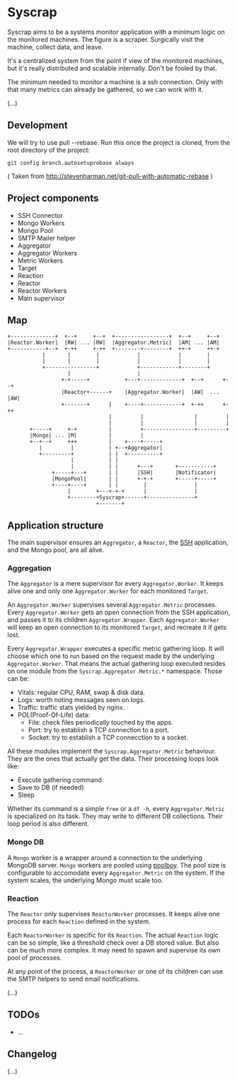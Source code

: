# Syscrap

Syscrap aims to be a systems monitor application with a minimum logic on the
monitored machines. The figure is a scraper. Surgically visit the machine,
collect data, and leave.

It's a centralized system from the point if view of the monitored machines, but
it's really distributed and scalable internally. Don't be fooled by that.

The minimum needed to monitor a machine is a ssh connection. Only with that
many metrics can already be gathered, so we can work with it.

(...)


## Development

We will try to use pull --rebase.
Run this once the project is cloned, from the root directory of the project:

```
git config branch.autosetuprebase always
```
( Taken from http://stevenharman.net/git-pull-with-automatic-rebase )


## Project components

* SSH Connector
* Mongo Workers
* Mongo Pool
* SMTP Mailer helper
* Aggregator
* Aggregator Workers
* Metric Workers
* Target
* Reaction
* Reactor
* Reactor Workers
* Main supervisor


## Map

```
+--------------+  +--+     +--+  +-----------------+  +--+     +--+
|Reactor.Worker|  |RW| ... |RW|  |Aggregator.Metric|  |AM| ... |AM|
+-----------+--+  +-++     +-++  +--------+--------+  ++-+     ++-+
           |       |        |            |            |        |
           |       |        |            |            |        |
           +----------------+            +------------+--------+
                   |                     |
                 +-+-----+           +---+-------------+  +--+      +--+
                 |Reactor+------+    |Aggregator.Worker|  |AW|  ... |AW|
                 +-------+      |    +----+------------+  +-++      +-++
                                |         |                |         |
                                |         |                |         |
       +-----+     +-+          |         +----------------+---------+
       |Mongo| ... |M|          |         |
       +--+--+     +++          |    +----+-----+
          |         |           | +--+Aggregator|
          +---------+           | |  +----------+
                    |           | |
                    |           | |      +---+       +-----------+
              +-----+---+       | |      |SSH|       |Notificator|
              |MongoPool|       | |      +-+-+       +-----+-----+
              +----+----+       | |        |               |
                   |        +---+-+-+      |               |
                   +--------+Syscrap+------+---------------+
                            +-------+

```

## Application structure

The main supervisor ensures an `Aggregator`, a `Reactor`, the
[SSH](http://www.erlang.org/doc/man/ssh.html) application, and the Mongo pool,
are all alive.


### Aggregation

The `Aggregator` is a mere supervisor for every `Aggregator.Worker`. It keeps
alive one and only one `Aggregator.Worker` for each monitored `Target`.

An `Aggregator.Worker` supervises several `Aggregator.Metric` processes. Every
`Aggregator.Worker` gets an open connection from the SSH application, and passes
it to its children `Aggregator.Wrapper`. Each `Aggregator.Worker` will keep
an open connection to its monitored `Target`, and recreate it if gets lost.

Every `Aggregator.Wrapper` executes a specific metric gathering loop. It will
choose which one to run based on the request made by the underlying
`Aggregator.Worker`. That means the actual gathering loop executed resides
on one module from the `Syscrap.Aggregator.Metric.*` namespace. Those can be:

* Vitals: regular CPU, RAM, swap & disk data.
* Logs: worth noting messages seen on logs.
* Traffic: traffic stats yielded by nginx.
* POL(Proof-Of-Life) data:
  * File: check files periodically touched by the apps.
  * Port: try to establish a TCP connection to a port.
  * Socket: try to establish a TCP connecction to a socket.

All these modules implement the `Syscrap.Aggregator.Metric` behaviour. They are
the ones that actually get the data. Their processing loops look like:

* Execute gathering command
* Save to DB (if needed)
* Sleep

Whether its command is a simple `free` or a `df -h`, every `Aggregator.Metric` is
specialized on its task. They may write to different DB collections. Their loop
period is also different.


### Mongo DB

A `Mongo` worker is a wrapper around a connection to the underlying MongoDB
server. `Mongo` workers are pooled using
[poolboy](https://github.com/devinus/poolboy). The pool size is configurable
to accomodate every `Aggregator.Metric` on the system. If the system scales, the
underlying Mongo must scale too.


### Reaction

The `Reactor` only supervises `ReactorWorker` processes. It keeps alive one
process for each `Reaction` defined in the system.

Each `ReactorWorker` is specific for its `Reaction`. The actual `Reaction`
logic can be so simple, like a threshold check over a DB stored value. But also
can be much more complex. It may need to spawn and supervise its own pool of
processes.

At any point of the process, a `ReactorWorker` or one of its children can use
the SMTP helpers to send email notifications.

(...)


## TODOs

* ...


## Changelog

(...)

